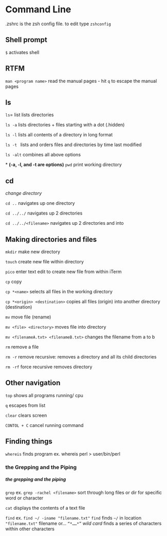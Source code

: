 # **Command Line**

.zshrc is the zsh config file. to edit type `zshconfig`

## Shell prompt
`$`
activates shell

## RTFM

`man <program name>`
read the manual pages
	- hit `q` to escape the manual pages

## ls

`ls`= list
	lists directories

`ls -a`
lists directories + files starting with a dot (.hidden)

`ls -l`
lists all contents of a directory in long format

`ls -t `
lists and orders files and directories by time last modified

`ls -alt`
combines all above options

\* **(-a, -l, and -t are options)**
`pwd` print working directory

## cd

*change directory <argument>*

`cd ..`
		navigates up one directory

`cd ../../`
navigates up 2 directories

`cd ../../<filename>`
		navigates up 2 directories and into <filename>

## Making directories and files

`mkdir`
make new directory

`touch`
	create new file within directory

`pico`
	enter text edit to create new file from within iTerm

`cp`
	copy

`cp *<name>`
	selects all files in the working directory

`cp *<origin> <destination>`
		copies all files (origin) into another directory (destination)

`mv`
move file (rename)

`mv <file> <directory>`
moves file into directory

`mv <filenameA.txt> <filenameB.txt>`
changes the filename from a to b

`rm`
remove a file

`rm -r`
remove recursive:
removes a directory and all its child directories

`rm -rf`
force recursive removes directory

## Other navigation ##


`top`
	shows all programs running/ cpu

`q`
	escapes from list

`clear`
	clears screen

`CONTOL + C`
	cancel running command

## Finding things ##

`whereis`
	finds program ex. whereis perl > user/bin/perl

### the Grepping and the Piping
##### the grepping and the piping
`grep`
	ex. `grep -rachel <filename>`
	sort through long files or dir for specific word or character

`cat`
	displays the contents of a text file


`find`
    ex. `find ~/ -iname "filename.txt"`
        `find` finds `~/` in location `"filename.txt"` filename
or…
`“*……*”` *wild card* finds a series of characters within other characters

